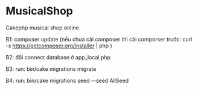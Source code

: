 # MusicalShop
Cakephp musical shop online

B1: composer update (nếu chưa cài composer thì cài comporser trước: curl -s https://getcomposer.org/installer | php  )

B2: đổi connect database ở app_local.php

B3: run: bin/cake migrations migrate

B4: run: bin/cake migrations seed --seed AllSeed